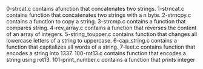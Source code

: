 0-strcat.c contains afunction that concatenates two strings.
1-strncat.c contains function that concatenates two strings with a n byte.
2-strncpy.c contains a function to copy a string.
3-strcmp.c contains a function that compares string.
4-rev_array.c contains a function that reverses the content of an array of integers.
5-string_toupper.c contains function that changes all lowercase letters of a string to uppercase.
6-cap_string.c contains a function that capitalizes all words of a string.
7-leet.c contains function that encodes a string into 1337.
100-rot13.c contains function that encodes a string using rot13.
101-print_number.c contains a function that prints integer

